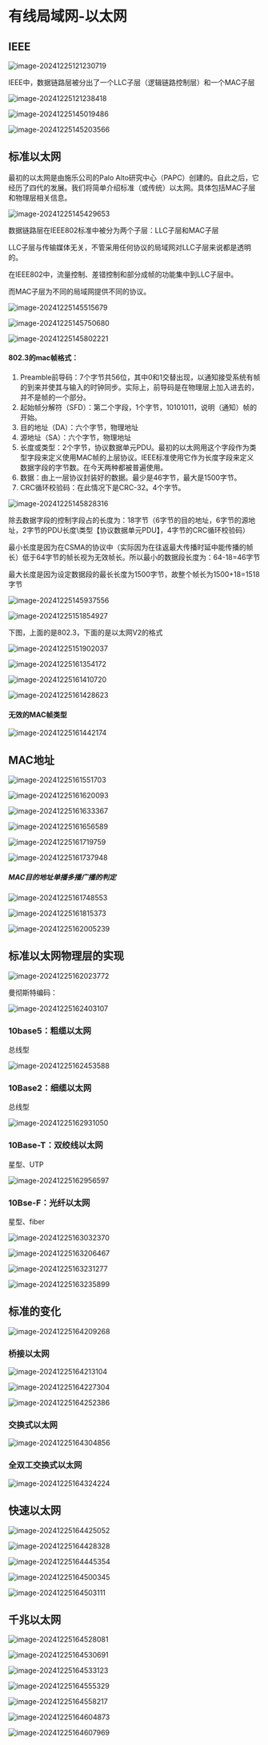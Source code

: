 # 有线局域网-以太网

##  IEEE

![image-20241225121230719](assets/image-20241225121230719.png)

IEEE中，数据链路层被分出了一个LLC子层（逻辑链路控制层）和一个MAC子层

![image-20241225121238418](assets/image-20241225121238418.png)

![image-20241225145019486](assets/image-20241225145019486.png)

![image-20241225145203566](assets/image-20241225145203566.png)

## 标准以太网

最初的以太网是由施乐公司的Palo Alto研究中心（PAPC）创建的。自此之后，它经历了四代的发展。我们将简单介绍标准（或传统）以太网。具体包括MAC子层和物理层相关信息。

![image-20241225145429653](assets/image-20241225145429653.png)

数据链路层在IEEE802标准中被分为两个子层：LLC子层和MAC子层

LLC子层与传输媒体无关，不管采用任何协议的局域网对LLC子层来说都是透明的。

在IEEE802中，流量控制、差错控制和部分成帧的功能集中到LLC子层中。

而MAC子层为不同的局域网提供不同的协议。

![image-20241225145515679](assets/image-20241225145515679.png)

![image-20241225145750680](assets/image-20241225145750680.png)

![image-20241225145802221](assets/image-20241225145802221.png)

#### 802.3的mac帧格式：

1. Preamble前导码：7个字节共56位，其中0和1交替出现，以通知接受系统有帧的到来并使其与输入的时钟同步。实际上，前导码是在物理层上加入进去的，并不是帧的一个部分。
2. 起始帧分解符（SFD）：第二个字段，1个字节，10101011，说明（通知）帧的开始。
3. 目的地址（DA）：六个字节，物理地址
4. 源地址（SA）：六个字节，物理地址
5. 长度或类型：2个字节，协议数据单元PDU。最初的以太网用这个字段作为类型字段来定义使用MAC帧的上层协议。IEEE标准使用它作为长度字段来定义数据字段的字节数。在今天两种都被普遍使用。
6. 数据：由上一层协议封装好的数据。最少是46字节，最大是1500字节。
7. CRC循环校验码：在此情况下是CRC-32。4个字节。

![image-20241225145828316](assets/image-20241225145828316.png)

除去数据字段的控制字段占的长度为：18字节（6字节的目的地址，6字节的源地址，2字节的PDU长度\类型【协议数据单元PDU】，4字节的CRC循环校验码）

最小长度是因为在CSMA的协议中（实际因为在往返最大传播时延中能传播的帧长）低于64字节的帧长视为无效帧长。所以最小的数据段长度为：64-18=46字节

最大长度是因为设定数据段的最长长度为1500字节，故整个帧长为1500+18=1518字节

![image-20241225145937556](assets/image-20241225145937556.png)

![image-20241225151854927](assets/image-20241225151854927.png)

下图，上面的是802.3，下面的是以太网V2的格式

![image-20241225151902037](assets/image-20241225151902037.png)

![image-20241225161354172](assets/image-20241225161354172.png)

![image-20241225161410720](assets/image-20241225161410720.png)

![image-20241225161428623](assets/image-20241225161428623.png)

#### 无效的MAC帧类型

![image-20241225161442174](assets/image-20241225161442174.png)

## MAC地址

![image-20241225161551703](assets/image-20241225161551703.png)

![image-20241225161620093](assets/image-20241225161620093.png)

![image-20241225161633367](assets/image-20241225161633367.png)

![image-20241225161656589](assets/image-20241225161656589.png)

![image-20241225161719759](assets/image-20241225161719759.png)

![image-20241225161737948](assets/image-20241225161737948.png)

##### **MAC目的地址单播多播广播的判定**

![image-20241225161748553](assets/image-20241225161748553.png)

![image-20241225161815373](assets/image-20241225161815373.png)

![image-20241225162005239](assets/image-20241225162005239.png)

## 标准以太网物理层的实现

![image-20241225162023772](assets/image-20241225162023772.png)

曼彻斯特编码：

![image-20241225162403107](assets/image-20241225162403107.png)

### 10base5：粗缆以太网

总线型

![image-20241225162453588](assets/image-20241225162453588.png)

### 10Base2：细缆以太网

总线型

![image-20241225162931050](assets/image-20241225162931050.png)

### 10Base-T：双绞线以太网

星型、UTP

![image-20241225162956597](assets/image-20241225162956597.png)

### 10Bse-F：光纤以太网

星型、fiber

![image-20241225163032370](assets/image-20241225163032370.png)

![image-20241225163206467](assets/image-20241225163206467.png)

![image-20241225163231277](assets/image-20241225163231277.png)

![image-20241225163235899](assets/image-20241225163235899.png)

## 标准的变化

![image-20241225164209268](assets/image-20241225164209268.png)

### 桥接以太网

![image-20241225164213104](assets/image-20241225164213104.png)

![image-20241225164227304](assets/image-20241225164227304.png)

![image-20241225164252386](assets/image-20241225164252386.png)

### 交换式以太网

![image-20241225164304856](assets/image-20241225164304856.png)

### 全双工交换式以太网

![image-20241225164324224](assets/image-20241225164324224.png)

## 快速以太网

![image-20241225164425052](assets/image-20241225164425052.png)

![image-20241225164428328](assets/image-20241225164428328.png)

![image-20241225164445354](assets/image-20241225164445354.png)

![image-20241225164500345](assets/image-20241225164500345.png)

![image-20241225164503111](assets/image-20241225164503111.png)

## 千兆以太网

![image-20241225164528081](assets/image-20241225164528081.png)

![image-20241225164530691](assets/image-20241225164530691.png)

![image-20241225164533123](assets/image-20241225164533123.png)

![image-20241225164555329](assets/image-20241225164555329.png)

![image-20241225164558217](assets/image-20241225164558217.png)

![image-20241225164604873](assets/image-20241225164604873.png)

![image-20241225164607969](assets/image-20241225164607969.png)